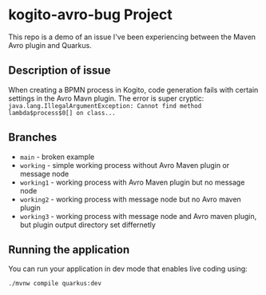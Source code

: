 # kogito-avro-bug Project
This repo is a demo of an issue I've been experiencing between the Maven Avro plugin and Quarkus.

## Description of issue
When creating a BPMN process in Kogito, code generation fails with certain settings in the Avro Mavn plugin. 
The error is super cryptic: `java.lang.IllegalArgumentException: Cannot find method lambda$process$0[] on class...`

## Branches
- `main` - broken example
- `working` - simple working process without Avro Maven plugin or message node
- `working1` - working process with Avro Maven plugin but no message node
- `working2` - working process with message node but no Avro maven plugin
- `working3` - working process with message node and Avro maven plugin, but plugin output directory set differnetly

## Running the application

You can run your application in dev mode that enables live coding using:
```shell script
./mvnw compile quarkus:dev
```
